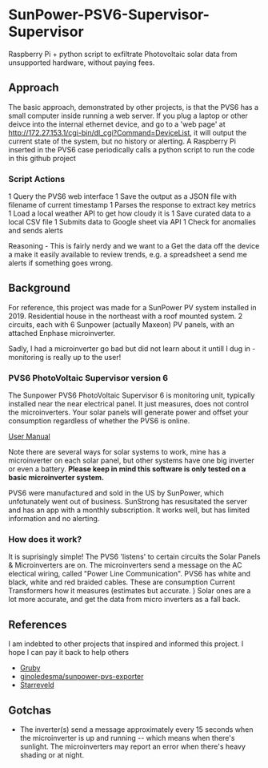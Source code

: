 # SunPower-PSV6-Supervisor-Supervisor
Raspberry Pi + python script to exfiltrate Photovoltaic solar data from unsupported hardware, without paying fees.

## Approach
The basic approach, demonstrated by other projects, is that the PVS6 has a small computer inside running a web server.  If you plug a laptop or other deivce into the internal ethernet device, and go to a 'web page' at http://172.27.153.1/cgi-bin/dl_cgi?Command=DeviceList, it will output the current state of the system, but no history or alerting. A Raspberry Pi inserted in the PVS6 case periodically calls a python script to run the code in this github project

### Script Actions

1 Query the PVS6 web interface
1 Save the output as a JSON file with filename of current timestamp 
1 Parses the response to extract key metrics
1 Load a local weather API to get how cloudy it is
1 Save curated data to a local CSV file
1 Submits data to Google sheet via API
1 Check for anomalies and sends alerts

Reasoning - This is fairly nerdy and we want to 
a Get the data off the device
a make it easily available to review trends, e.g. a spreadsheet
a send me alerts if something goes wrong.

## Background
For reference, this project was made for a SunPower PV system installed in 2019.  Residential house in the northeast with a roof mounted system.  2 circuits, each with 6 Sunpower (actually Maxeon) PV panels, with an attached Enphase microinverter. 

Sadly, I had a microinverter go bad but did not learn about it untill I dug in - monitoring is really up to the user!


### PVS6 PhotoVoltaic Supervisor version 6

The Sunpower PVS6 PhotoVoltaic Supervisor 6 is monitoring unit, typically installed near the near electrical panel.  It just measures, does not control the microinverters.  Your solar panels will generate power and offset your consumption regardless of whether the PVS6 is online. 

[User Manual](https://usermanual.wiki/SunPower/539848-Z.Users-Manual-rev-6022522.pdf)

Note there are several ways for solar systems to work, mine has a microinverter on each solar panel, but other systems have one big inverter or even a battery.  **Please keep in mind this software is only tested on a basic microinverter system.**  

PVS6 were manufactured and sold in the US by SunPower, which unfotunately went out of business.  SunStrong has resusitated the server and has an app with a monthly subscription.  It works well, but has limited information and no alerting.  

### How does it work?
It is suprisingly simple! The PVS6 'listens' to certain circuits the Solar Panels & Microinverters are on.  The microinverters send a message on the AC electical wiring, called "Power Line Communication". 
PVS6 has white and black, white and red braided cables. These are consumption Current Transformers how it measures (estimates but accurate. )   Solar ones are a lot more accurate, and get the data from micro inverters as a fall back. 

## References
I am indebted to other projects that inspired and informed this project.  I hope I can pay it back to help others

- [Gruby](https://blog.gruby.com/2020/04/28/monitoring-a-sunpower-solar-system/)
- [ginoledesma/sunpower-pvs-exporter](https://github.com/ginoledesma/sunpower-pvs-exporter/blob/master/sunpower_pvs_notes.md)
- [Starreveld](https://starreveld.com/PVS6%20Access%20and%20API.pdf)


## Gotchas
- The inverter(s) send a message approximately every 15 seconds when the microinverter is up and running -- which means when there's sunlight. The microinverters may report an error when there's heavy shading or at night.

